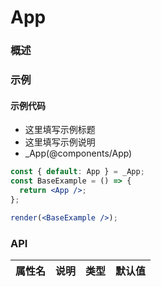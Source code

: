 
# App


### 概述




### 示例

#### 示例代码

- 这里填写示例标题
- 这里填写示例说明
- _App(@components/App)

```jsx
const { default: App } = _App;
const BaseExample = () => {
  return <App />;
};

render(<BaseExample />);

```


### API

|属性名|说明|类型|默认值|
|  ---  | ---  | --- | --- |

